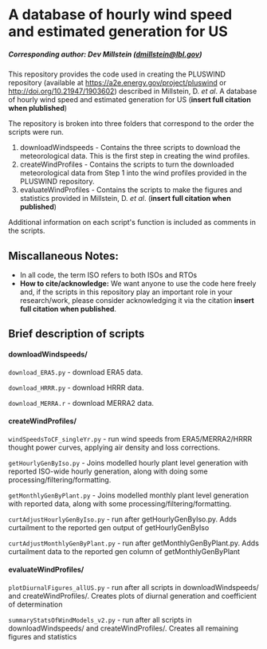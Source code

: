 # A database of hourly wind speed and estimated generation for US

##### Corresponding author: Dev Millstein (dmillstein@lbl.gov)

This repository provides the code used in creating the PLUSWIND repository (available at https://a2e.energy.gov/project/pluswind or http://doi.org/10.21947/1903602) described in Millstein, D. *et al*. A database of hourly wind speed and estimated generation for US (**insert full citation when plublished**)

The repository is broken into three folders that correspond to the order the scripts were run.
1. downloadWindspeeds - Contains the three scripts to download the meteorological data. This is the first step in creating the wind profiles.
2. createWindProfiles - Contains the scripts to turn the downloaded meteorological data from Step 1 into the wind profiles provided in the PLUSWIND repository.
3. evaluateWindProfiles - Contains the scripts to make the figures and statistics provided in Millstein, D. *et al*. (**insert full citation when published**)

Additional information on each script's function is included as comments in the scripts.

## Miscallaneous Notes:

* In all code, the term ISO refers to both ISOs and RTOs
* **How to cite/acknowledge:** We want anyone to use the code here freely and, if the scripts in this repository play an important role in your research/work, please consider acknowledging it via the citation **insert full citation when published**.

## Brief description of scripts

#### downloadWindspeeds/

`download_ERA5.py` - download ERA5 data.

`download_HRRR.py` - download HRRR data.

`download_MERRA.r` - download MERRA2 data.

#### createWindProfiles/

`windSpeedsToCF_singleYr.py` - run wind speeds from ERA5/MERRA2/HRRR thought power curves, applying air density and loss corrections.

`getHourlyGenByIso.py` - Joins modelled hourly plant level generation with reported ISO-wide hourly generation, along with doing some processing/filtering/formatting.

`getMonthlyGenByPlant.py` - Joins modelled monthly plant level generation with reported data, along with some processing/filtering/formatting.

`curtAdjustHourlyGenByIso.py` - run after getHourlyGenByIso.py. Adds curtailment to the reported gen output of getHourlyGenByIso

`curtAdjustMonthlyGenByPlant.py` - run after getMonthlyGenByPlant.py. Adds curtailment data to the reported gen column of getMonthlyGenByPlant

#### evaluateWindProfiles/

`plotDiurnalFigures_allUS.py` - run after all scripts in downloadWindspeeds/ and createWindProfiles/. Creates plots of diurnal generation and coefficient of determination

`summaryStatsOfWindModels_v2.py` - run after all scripts in downloadWindspeeds/ and createWindProfiles/. Creates all remaining figures and statistics

